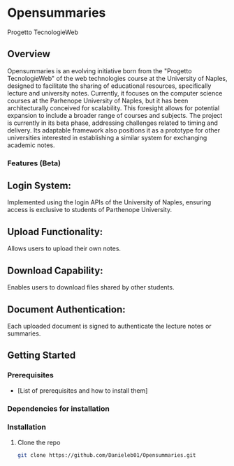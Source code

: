 # Opensummaries
Progetto TecnologieWeb


## Overview

Opensummaries is an evolving initiative born from the "Progetto TecnologieWeb" of the web technologies course at the University of Naples, designed to facilitate the sharing of educational resources, specifically lecture and university notes. Currently, it focuses on the computer science courses at the Parhenope University of Naples, but it has been architecturally conceived for scalability. This foresight allows for potential expansion to include a broader range of courses and subjects. The project is currently in its beta phase, addressing challenges related to timing and delivery. Its adaptable framework also positions it as a prototype for other universities interested in establishing a similar system for exchanging academic notes.

### Features (Beta)
## Login System: 
Implemented using the login APIs of the University of Naples, ensuring access is exclusive to students of Parthenope University.
## Upload Functionality: 
Allows users to upload their own notes.
## Download Capability:
Enables users to download files shared by other students.
## Document Authentication: 
Each uploaded document is signed to authenticate the lecture notes or summaries.


## Getting Started
### Prerequisites
- [List of prerequisites and how to install them]

### Dependencies for installation


### Installation
1. Clone the repo
   ```sh
   git clone https://github.com/Danieleb01/Opensummaries.git

   
